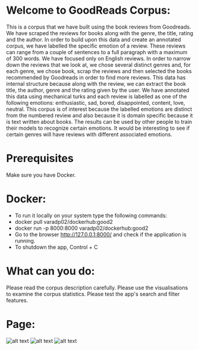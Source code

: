 # Welcome to GoodReads Corpus:
This is a corpus that we have built using the book reviews from Goodreads. We have scraped the reviews for books along with the genre, the title, rating and the author. In order to build upon this data and create an annotated corpus, we have labelled the specific emotion of a review. These reviews can range from a couple of sentences to a full paragraph with a maximum of 300 words. We have focused only on English reviews. In order to narrow down the reviews that we look at, we chose several distinct genres and, for each genre, we chose book, scrap the reviews and then selected the books recommended by Goodreads in order to find more reviews. This data has internal structure because along with the review, we can extract the book title, the author, genre and the rating given by the user. We have annotated this data using mechanical turks and each review is labelled as one of the following emotions: enthusiastic, sad, bored, disappointed, content, love, neutral. This corpus is of interest because the labelled emotions are distinct from the numbered review and also because it is domain specific because it is text written about books. The results can be used by other people to train their models to recognize certain emotions. It would be interesting to see if certain genres will have reviews with different associated emotions.
# Prerequisites
Make sure you have Docker.

# Docker:
- To run it locally on your system type the following commands:
- docker pull varadp02/dockerhub:good2
- docker run -p 8000:8000 varadp02/dockerhub:good2
- Go to the browser http://127.0.0.1:8000/ and check if the application is running.
- To shutdown the app, Control + C

# What can you do:
Please read the corpus description carefully.
Please use the visualisations to examine the corpus statistics.
Please test the app's search and filter features.

# Page:

![alt text](https://github.com/VaradrajPoojari/Goodreads_corpus/tree/main/static/img/Page1.jpg)
![alt text](https://github.com/VaradrajPoojari/Goodreads_corpus/tree/main/static/img/Page2.jpg)
![alt text](https://github.com/VaradrajPoojari/Goodreads_corpus/tree/main/static/img/review.png)